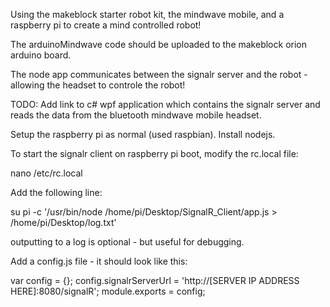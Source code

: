 Using the makeblock starter robot kit, the mindwave mobile, and a raspberry pi to create a mind controlled robot!

The arduinoMindwave code should be uploaded to the makeblock orion arduino board.

The node app communicates between the signalr server and the robot - allowing the headset to controle the robot!

TODO: Add link to c# wpf application which contains the signalr server and reads the data from the bluetooth mindwave mobile headset.

Setup the raspberry pi as normal (used raspbian). Install nodejs.

To start the signalr client on raspberry pi boot, modify the rc.local file:

nano /etc/rc.local

Add the following line:

su pi -c '/usr/bin/node /home/pi/Desktop/SignalR_Client/app.js > /home/pi/Desktop/log.txt'

outputting to a log is optional - but useful for debugging.

Add a config.js file - it should look like this:

var config = {};
config.signalrServerUrl = 'http://[SERVER IP ADDRESS HERE]:8080/signalR';
module.exports = config;